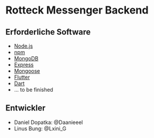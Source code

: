 # Rotteck Messenger Backend

## Erforderliche Software

- [Node.js](https://nodejs.org/en/)
- [npm](https://www.npmjs.com/)
- [MongoDB](https://www.mongodb.com/)
- [Express](https://expressjs.com/)
- [Mongoose](https://mongoosejs.com/)
- [Flutter](https://flutter.dev/)
- [Dart](https://dart.dev/)
- ... to be finished

## Entwickler

- Daniel Dopatka: @Daanieeel
- Linus Bung: @Lxini_G